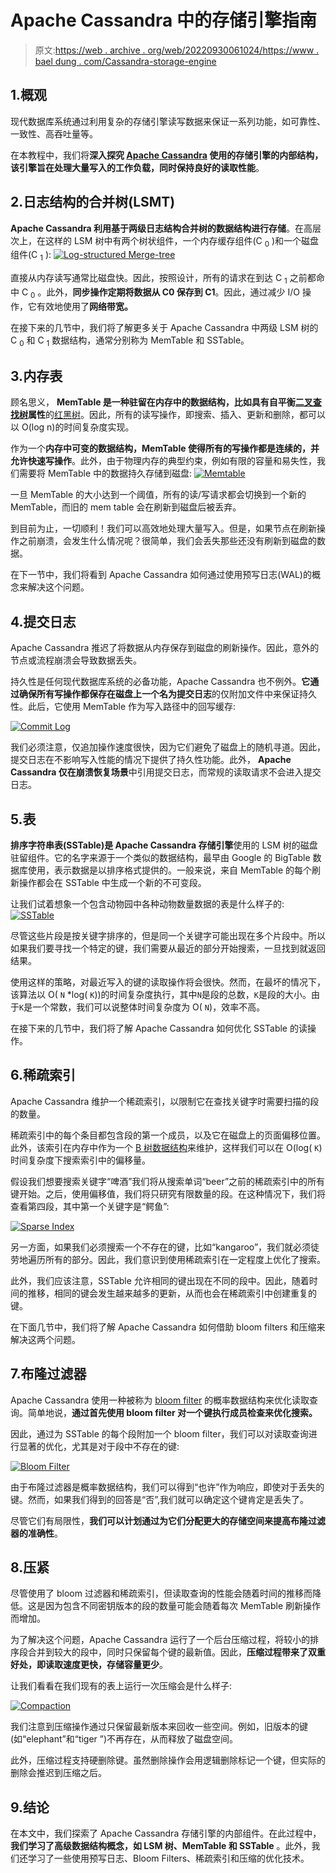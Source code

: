 # Apache Cassandra 中的存储引擎指南

> 原文:[https://web . archive . org/web/20220930061024/https://www . bael dung . com/Cassandra-storage-engine](https://web.archive.org/web/20220930061024/https://www.baeldung.com/cassandra-storage-engine)

## 1.概观

现代数据库系统通过利用复杂的存储引擎读写数据来保证一系列功能，如可靠性、一致性、高吞吐量等。

在本教程中，我们将**深入探究 [Apache Cassandra](/web/20221006102916/https://www.baeldung.com/cassandra-with-java#Cassandra) 使用的存储引擎的内部结构，该引擎旨在处理大量写入的工作负载，同时保持良好的读取性能**。

## 2.日志结构的合并树(LSMT)

**Apache Cassandra 利用基于两级日志结构合并树的数据结构进行存储**。在高层次上，在这样的 LSM 树中有两个树状组件，一个内存缓存组件(C <sub>0</sub> )和一个磁盘组件(C <sub>1</sub> ):
[![Log-structured Merge-tree](img/c72081d5f6783db4f8e1988243958dc7.png)](/web/20221006102916/https://www.baeldung.com/wp-content/uploads/2022/09/LSMT.png)

直接从内存读写通常比磁盘快。因此，按照设计，所有的请求在到达 C <sub>1</sub> 之前都命中 C <sub>0</sub> 。此外，**同步操作定期将数据从 C0 保存到 C1**。因此，通过减少 I/O 操作，它有效地使用了**网络带宽。**

在接下来的几节中，我们将了解更多关于 Apache Cassandra 中两级 LSM 树的 C <sub>0</sub> 和 C <sub>1</sub> 数据结构，通常分别称为 MemTable 和 SSTable。

## 3.内存表

顾名思义， **MemTable 是一种驻留在内存中的数据结构，比如具有自平衡[二叉查找树](/web/20221006102916/https://www.baeldung.com/cs/binary-search-trees)属性**的[红黑树](/web/20221006102916/https://www.baeldung.com/cs/red-black-trees)。因此，所有的读写操作，即搜索、插入、更新和删除，都可以以 O(log n)的时间复杂度实现。

作为一个**内存中可变的数据结构，MemTable 使得所有的写操作都是连续的，并允许快速写操作**。此外，由于物理内存的典型约束，例如有限的容量和易失性，我们需要将 MemTable 中的数据持久存储到磁盘:
[![Memtable](img/5f7baa454de2c379aa17f866387ff52c.png)](/web/20221006102916/https://www.baeldung.com/wp-content/uploads/2022/09/MemTable.png)

一旦 MemTable 的大小达到一个阈值，所有的读/写请求都会切换到一个新的 MemTable，而旧的 mem table 会在刷新到磁盘后被丢弃。

到目前为止，一切顺利！我们可以高效地处理大量写入。但是，如果节点在刷新操作之前崩溃，会发生什么情况呢？很简单，我们会丢失那些还没有刷新到磁盘的数据。

在下一节中，我们将看到 Apache Cassandra 如何通过使用预写日志(WAL)的概念来解决这个问题。

## 4.提交日志

Apache Cassandra 推迟了将数据从内存保存到磁盘的刷新操作。因此，意外的节点或流程崩溃会导致数据丢失。

持久性是任何现代数据库系统的必备功能，Apache Cassandra 也不例外。**它通过确保所有写操作都保存在磁盘上一个名为提交日志**的仅附加文件中来保证持久性。此后，它使用 MemTable 作为写入路径中的回写缓存:

[![Commit Log](img/f8770abe902657d6a094aa2d312d0e70.png)](/web/20221006102916/https://www.baeldung.com/wp-content/uploads/2022/09/WAL.png)

我们必须注意，仅追加操作速度很快，因为它们避免了磁盘上的随机寻道。因此，提交日志在不影响写入性能的情况下提供了持久性功能。此外， **Apache Cassandra 仅在崩溃恢复场景**中引用提交日志，而常规的读取请求不会进入提交日志。

## 5.表

**排序字符串表(SSTable)是 Apache Cassandra 存储引擎**使用的 LSM 树的磁盘驻留组件。它的名字来源于一个类似的数据结构，最早由 Google 的 BigTable 数据库使用，表示数据是以排序格式提供的。一般来说，来自 MemTable 的每个刷新操作都会在 SSTable 中生成一个新的不可变段。

让我们试着想象一个包含动物园中各种动物数量数据的表是什么样子的:
[![SSTable](img/5a1ee6ced3068375205fcc01d4b75896.png)](/web/20221006102916/https://www.baeldung.com/wp-content/uploads/2022/09/SSTable.png)

尽管这些片段是按关键字排序的，但是同一个关键字可能出现在多个片段中。所以如果我们要寻找一个特定的键，我们需要从最近的部分开始搜索，一旦找到就返回结果。

使用这样的策略，对最近写入的键的读取操作将会很快。然而，在最坏的情况下，该算法以 O( `N` *log( `K`))的时间复杂度执行，其中`N`是段的总数，`K`是段的大小。由于`K`是一个常数，我们可以说整体时间复杂度为 O( `N`)，效率不高。

在接下来的几节中，我们将了解 Apache Cassandra 如何优化 SSTable 的读操作。

## 6.稀疏索引

Apache Cassandra 维护一个稀疏索引，以限制它在查找关键字时需要扫描的段的数量。

稀疏索引中的每个条目都包含段的第一个成员，以及它在磁盘上的页面偏移位置。此外，该索引在内存中作为一个 [B 树数据结构](/web/20221006102916/https://www.baeldung.com/cs/b-tree-data-structure)来维护，这样我们可以在 O(log( `K`)时间复杂度下搜索索引中的偏移量。

假设我们想要搜索关键字“啤酒”我们将从搜索单词“beer”之前的稀疏索引中的所有键开始。之后，使用偏移值，我们将只研究有限数量的段。在这种情况下，我们将查看第四段，其中第一个关键字是“鳄鱼”:

[![Sparse Index](img/4e72c198cced2311c68f1b85f194a70d.png)](/web/20221006102916/https://www.baeldung.com/wp-content/uploads/2022/09/sparse-index.png)

另一方面，如果我们必须搜索一个不存在的键，比如“kangaroo”，我们就必须徒劳地遍历所有的部分。因此，我们意识到使用稀疏索引在一定程度上优化了搜索。

此外，我们应该注意，SSTable 允许相同的键出现在不同的段中。因此，随着时间的推移，相同的键会发生越来越多的更新，从而也会在稀疏索引中创建重复的键。

在下面几节中，我们将了解 Apache Cassandra 如何借助 bloom filters 和压缩来解决这两个问题。

## 7.布隆过滤器

Apache Cassandra 使用一种被称为 [bloom filter](/web/20221006102916/https://www.baeldung.com/cs/bloom-filter) 的概率数据结构来优化读取查询。简单地说，**通过首先使用 bloom filter 对一个键执行成员检查来优化搜索。**

因此，通过为 SSTable 的每个段附加一个 bloom filter，我们可以对读取查询进行显著的优化，尤其是对于段中不存在的键:

[![Bloom Filter](img/c5add0895acafb4a4cd1fbfdc15f6d40.png)](/web/20221006102916/https://www.baeldung.com/wp-content/uploads/2022/09/Bloom-Filter.png)

由于布隆过滤器是概率数据结构，我们可以得到“也许”作为响应，即使对于丢失的键。然而，如果我们得到的回答是“否”,我们就可以确定这个键肯定是丢失了。

尽管它们有局限性，**我们可以计划通过为它们分配更大的存储空间来提高布隆过滤器的准确性**。

## 8.压紧

尽管使用了 bloom 过滤器和稀疏索引，但读取查询的性能会随着时间的推移而降低。这是因为包含不同密钥版本的段的数量可能会随着每次 MemTable 刷新操作而增加。

为了解决这个问题，Apache Cassandra 运行了一个后台压缩过程，将较小的排序段合并到较大的段中，同时只保留每个键的最新值。因此，**压缩过程带来了双重好处，即读取速度更快，存储容量更少**。

让我们看看在我们现有的表上运行一次压缩会是什么样子:

[![Compaction](img/9de5fbc264b06ed5548ee0ca4083c5fa.png)](/web/20221006102916/https://www.baeldung.com/wp-content/uploads/2022/09/compaction.png)

我们注意到压缩操作通过只保留最新版本来回收一些空间。例如，旧版本的键(如“elephant”和“tiger ”)不再存在，从而释放了磁盘空间。

此外，压缩过程支持硬删除键。虽然删除操作会用逻辑删除标记一个键，但实际的删除会推迟到压缩之后。

## 9.结论

在本文中，我们探索了 Apache Cassandra 存储引擎的内部组件。在此过程中，**我们学习了高级数据结构概念，如 LSM 树、MemTable 和 SSTable** 。此外，我们还学习了一些使用预写日志、Bloom Filters、稀疏索引和压缩的优化技术。